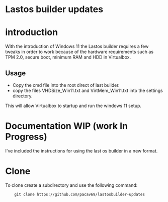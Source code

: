 # Lastos builder updates

# introduction
With the introduction of Windows 11 the Lastos builder requires a few tweaks in order to work because of the hardware requirements such as TPM 2.0, secure boot, minimum RAM and HDD in Virtualbox.

## Usage
* Copy the cmd file into the root direct of last builder.
* copy the files  VHDSize_Win11.txt and VirtMem_Win11.txt into the settings directory.

This will allow Virtualbox to startup and run the windows 11 setup.

# Documentation WIP (work In Progress)
I've included the instructions for using the last os builder in a new format.


# Clone
To clone create a subdirectory and use the following command:

		git clone https://github.com/pacav69/lastosbuilder-updates
